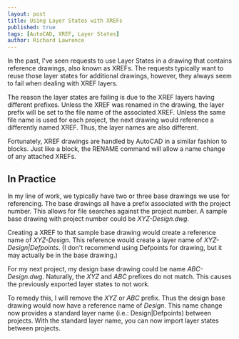 ```yaml
---
layout: post
title: Using Layer States with XREFs
published: true
tags: [AutoCAD, XREF, Layer States]
author: Richard Lawrence
---
```

In the past, I've seen requests to use Layer States in a drawing that contains reference drawings, also known as XREFs.  The requests typically want to reuse those layer states for additional drawings, however, they always seem to fail when dealing with XREF layers.

The reason the layer states are failing is due to the XREF layers having different prefixes.  Unless the XREF was renamed in the drawing, the layer prefix will be set to the file name of the associated XREF.  Unless the same file name is used for each project, the next drawing would reference a differently named XREF. Thus, the layer names are also different.

Fortunately, XREF drawings are handled by AutoCAD in a similar fashion to blocks.  Just like a block, the RENAME command will allow a name change of any attached XREFs.

## In Practice

In my line of work, we typically have two or three base drawings we use for referencing.  The base drawings all have a prefix associated with the project number.  This allows for file searches against the project number.  A sample base drawing with project number could be *XYZ-Design.dwg*.

Creating a XREF to that sample base drawing would create a reference name of *XYZ-Design*.  This reference would create a layer name of *XYZ-Design|Defpoints*. (I don't recommend using Defpoints for drawing, but it may actually be in the base drawing.)

For my next project, my design base drawing could be name *ABC-Design.dwg*.  Naturally, the *XYZ* and *ABC* prefixes do not match.  This causes the previously exported layer states to not work.

To remedy this, I will remove the *XYZ* or *ABC* prefix.  Thus the design base drawing would now have a reference name of *Design*.  This name change now provides a standard layer name (i.e.: Design|Defpoints) between projects.  With the standard layer name, you can now import layer states between projects.